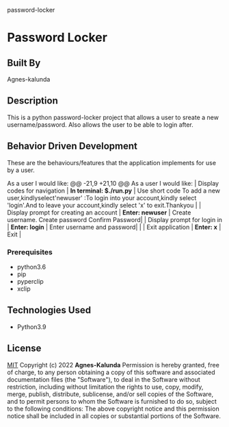 password-locker
# Password Locker
## Built By 
Agnes-kalunda
## Description
This is a python password-locker project that allows a user to sreate a new username/password. Also allows the user to be able to login after.

## Behavior Driven Development
These are the behaviours/features that the application implements for use by a user.

As a user I would like:
	@@ -21,9 +21,10 @@ As a user I would like:
| Display codes for navigation | **In terminal: $./run.py** | Use short code To add a new user,kindlyselect'newuser' :To login into your account,kindly select 'login'.And to leave your account,kindly select 'x' to exit.Thankyou |
| Display prompt for creating an account | **Enter: newuser** | Create username. Create password  Confirm Password|
| Display prompt for login in | **Enter: login** | Enter username and password|
| 
| Exit application | **Enter: x** | Exit |


### Prerequisites
* python3.6
* pip
* pyperclip
* xclip


## Technologies Used
* Python3.9
## License
[MIT](https://choosealicense.com/licenses/mit/)
Copyright (c) 2022 **Agnes-Kalunda**
Permission is hereby granted, free of charge, to any person obtaining a copy of this software and associated documentation files (the "Software"), to deal in the Software without restriction, including without limitation the rights to use, copy, modify, merge, publish, distribute, sublicense, and/or sell copies of the Software, and to permit persons to whom the Software is furnished to do so, subject to the following conditions:
The above copyright notice and this permission notice shall be included in all copies or substantial portions of the Software.